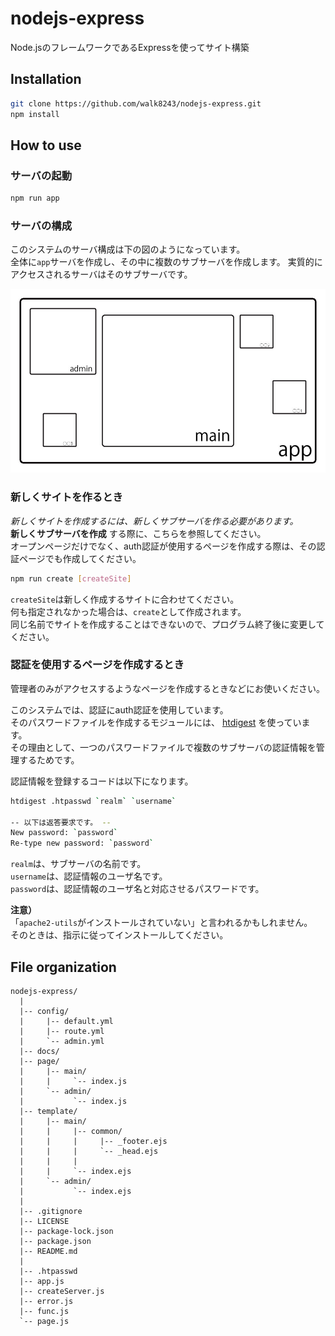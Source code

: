 # nodejs-express
Node.jsのフレームワークであるExpressを使ってサイト構築

## Installation
```.sh
git clone https://github.com/walk8243/nodejs-express.git
npm install
```

## How to use
### サーバの起動
```.sh
npm run app
```

### サーバの構成
このシステムのサーバ構成は下の図のようになっています。  
全体に`app`サーバを作成し、その中に複数のサブサーバを作成します。
実質的にアクセスされるサーバはそのサブサーバです。

![サーバの構成](https://github.com/walk8243/nodejs-express/blob/master/docs/%E3%82%B5%E3%83%BC%E3%83%90%E6%A7%8B%E6%88%90.jpg)

### 新しくサイトを作るとき
*新しくサイトを作成するには、新しくサブサーバを作る必要があります。*  
**新しくサブサーバを作成** する際に、こちらを参照してください。  
オープンページだけでなく、auth認証が使用するページを作成する際は、その認証ページでも作成してください。
```.sh
npm run create [createSite]
```
`createSite`は新しく作成するサイトに合わせてください。  
何も指定されなかった場合は、`create`として作成されます。  
同じ名前でサイトを作成することはできないので、プログラム終了後に変更してください。

### 認証を使用するページを作成するとき
管理者のみがアクセスするようなページを作成するときなどにお使いください。

このシステムでは、認証にauth認証を使用しています。  
そのパスワードファイルを作成するモジュールには、
[htdigest](https://github.com/http-auth/htdigest)
を使っています。  
その理由として、一つのパスワードファイルで複数のサブサーバの認証情報を管理するためです。

認証情報を登録するコードは以下になります。
```.sh
htdigest .htpasswd `realm` `username`

-- 以下は返答要求です。 --
New password: `password`
Re-type new password: `password`
```
`realm`は、サブサーバの名前です。  
`username`は、認証情報のユーザ名です。  
`password`は、認証情報のユーザ名と対応させるパスワードです。

**注意）**  
「`apache2-utils`がインストールされていない」と言われるかもしれません。  
そのときは、指示に従ってインストールしてください。

## File organization
```
nodejs-express/
  |
  |-- config/
  |     |-- default.yml
  |     |-- route.yml
  |     `-- admin.yml  
  |-- docs/
  |-- page/
  |     |-- main/
  |     |     `-- index.js
  |     `-- admin/  
  |           `-- index.js
  |-- template/
  |     |-- main/
  |     |     |-- common/
  |     |     |     |-- _footer.ejs
  |     |     |     `-- _head.ejs
  |     |     |
  |     |     `-- index.ejs
  |     `-- admin/  
  |           `-- index.ejs
  |
  |-- .gitignore
  |-- LICENSE
  |-- package-lock.json
  |-- package.json
  |-- README.md
  |
  |-- .htpasswd
  |-- app.js
  |-- createServer.js
  |-- error.js
  |-- func.js
  `-- page.js
```
